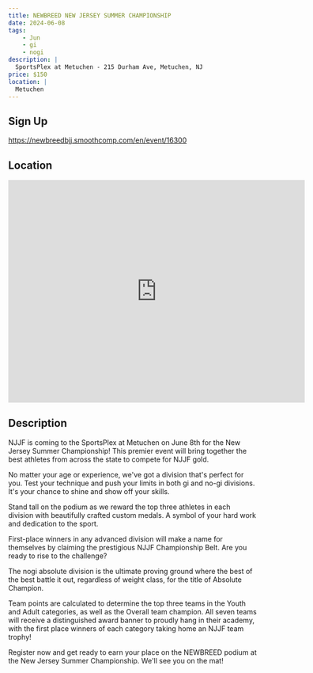 ```yaml
---
title: NEWBREED NEW JERSEY SUMMER CHAMPIONSHIP
date: 2024-06-08
tags:
    - Jun
    - gi 
    - nogi 
description: |
  SportsPlex at Metuchen - 215 Durham Ave, Metuchen, NJ
price: $150
location: |
  Metuchen
---
```

## Sign Up
https://newbreedbjj.smoothcomp.com/en/event/16300

## Location
<iframe src="https://www.google.com/maps/embed?pb=!1m18!1m12!1m3!1d12345.6789!2d-74.3709351!3d40.5410189!2m3!1f0!2f0!3f0!3m2!1i1024!2i768!4f13.1!3m3!1m2!1s0x0%3A0x0!2z40.5410189!5e0!3m2!1sen!2sus!4v1234567890" width="600" height="450" style="border:0;" allowfullscreen="" loading="lazy"></iframe>

## Description
NJJF is coming to the SportsPlex at Metuchen on June 8th for the New Jersey Summer Championship! This premier event will bring together the best athletes
from across the state to compete for NJJF gold.


No matter your age or experience, we've got a division that's perfect
for you. Test your technique and push your limits in both gi and no-gi
divisions. It's your chance to shine and show off your skills.


Stand tall on the podium as we reward the top three athletes in each
division with beautifully crafted custom medals. A symbol of your hard
work and dedication to the sport.


First-place winners in any advanced division will make a name for
themselves by claiming the prestigious NJJF Championship Belt. Are you
ready to rise to the challenge?


The nogi absolute division is the ultimate proving ground where the best
of the best battle it out, regardless of weight class, for the title of
Absolute Champion.


Team points are calculated to determine the top three teams in the Youth
and Adult categories, as well as the Overall team champion. All seven
teams will receive a distinguished award banner to proudly hang in their
academy, with the first place winners of each category taking home an
NJJF team trophy!


Register now and get ready to earn your place on the NEWBREED podium at the New Jersey Summer Championship. We'll see you on the mat!